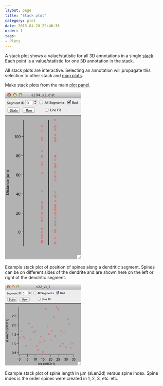 ```yaml
---
layout: page
title: "Stack plot"
category: plot
date: 2015-04-20 22:46:33
order: 1
tags:
- Plots
---
```


A stack plot shows a value/statistic for all 3D annotations in a single [stack][2]. Each point is a value/statistic for one 3D annotation in the stack.

All stack plots are interactive. Selecting an annotation will propagate this selection to other stack and [map plots][3].

Make stack plots from the main [plot panel][1].

<IMG class="img-float-left" SRC="images/mm3/mm3-stack1-plot.png" WIDTH="250">

Example stack plot of position of spines along a dendritic segment. Spines can be on different sides of the dendrite and are shown here on the left or right of the dendritic segment.

<div class="print-page-break"></div>
<IMG class="img-float-left" SRC="images/mm3/mm3-stack-plot.png" WIDTH="250">

Example stack plot of spine length in &mu;m (sLen2d) versus spine index. Spine index is the order spines were created in 1, 2, 3, etc. etc.

[1]: /mapmanager/plot-panel/
[2]: /mapmanager/stack/
[3]: /mapmanager/map-plot/

<div class="print-page-break"></div>
